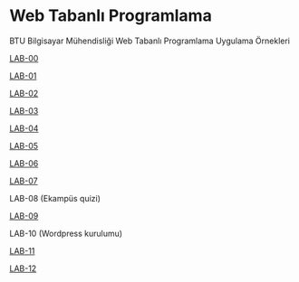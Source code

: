 # Web Tabanlı Programlama
BTU Bilgisayar Mühendisliği Web Tabanlı Programlama Uygulama Örnekleri


[LAB-00](lab00)

[LAB-01](lab01)

[LAB-02](lab02)

[LAB-03](lab03)

[LAB-04](lab04)

[LAB-05](lab05)

[LAB-06](lab06)

[LAB-07](lab07)

LAB-08 (Ekampüs quizi)

[LAB-09](lab09)

LAB-10 (Wordpress kurulumu)

[LAB-11](lab11)

[LAB-12](lab12)
